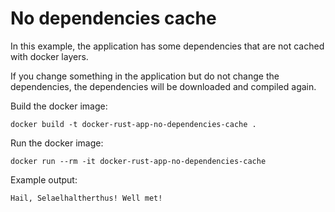 # No dependencies cache

In this example, the application has some dependencies that are not cached with docker layers.

If you change something in the application but do not change the dependencies,
the dependencies will be downloaded and compiled again.

Build the docker image:

```console
docker build -t docker-rust-app-no-dependencies-cache .
```

Run the docker image:

```console
docker run --rm -it docker-rust-app-no-dependencies-cache
```

Example output:

```console
Hail, Selaelhaltherthus! Well met!
```
